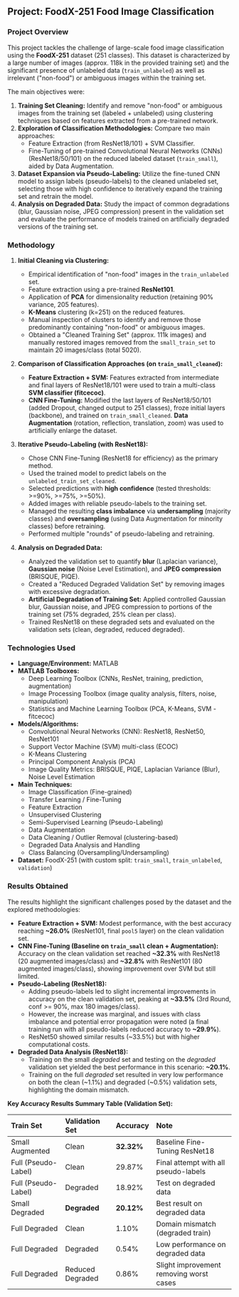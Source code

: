 ## Project: FoodX-251 Food Image Classification

### Project Overview

This project tackles the challenge of large-scale food image classification using the **FoodX-251** dataset (251 classes). This dataset is characterized by a large number of images (approx. 118k in the provided training set) and the significant presence of unlabeled data (`train_unlabeled`) as well as irrelevant ("non-food") or ambiguous images within the training set.

The main objectives were:

1.  **Training Set Cleaning:** Identify and remove "non-food" or ambiguous images from the training set (labeled + unlabeled) using clustering techniques based on features extracted from a pre-trained network.
2.  **Exploration of Classification Methodologies:** Compare two main approaches:
    * Feature Extraction (from ResNet18/101) + SVM Classifier.
    * Fine-Tuning of pre-trained Convolutional Neural Networks (CNNs) (ResNet18/50/101) on the reduced labeled dataset (`train_small`), aided by Data Augmentation.
3.  **Dataset Expansion via Pseudo-Labeling:** Utilize the fine-tuned CNN model to assign labels (pseudo-labels) to the cleaned unlabeled set, selecting those with high confidence to iteratively expand the training set and retrain the model.
4.  **Analysis on Degraded Data:** Study the impact of common degradations (blur, Gaussian noise, JPEG compression) present in the validation set and evaluate the performance of models trained on artificially degraded versions of the training set.

### Methodology

1.  **Initial Cleaning via Clustering:**
    * Empirical identification of "non-food" images in the `train_unlabeled` set.
    * Feature extraction using a pre-trained **ResNet101**.
    * Application of **PCA** for dimensionality reduction (retaining 90% variance, 205 features).
    * **K-Means** clustering (k=251) on the reduced features.
    * Manual inspection of clusters to identify and remove those predominantly containing "non-food" or ambiguous images.
    * Obtained a "Cleaned Training Set" (approx. 111k images) and manually restored images removed from the `small_train_set` to maintain 20 images/class (total 5020).

2.  **Comparison of Classification Approaches (on `train_small_cleaned`):**
    * **Feature Extraction + SVM:** Features extracted from intermediate and final layers of ResNet18/101 were used to train a multi-class **SVM classifier (fitcecoc)**.
    * **CNN Fine-Tuning:** Modified the last layers of ResNet18/50/101 (added Dropout, changed output to 251 classes), froze initial layers (backbone), and trained on `train_small_cleaned`. **Data Augmentation** (rotation, reflection, translation, zoom) was used to artificially enlarge the dataset.

3.  **Iterative Pseudo-Labeling (with ResNet18):**
    * Chose CNN Fine-Tuning (ResNet18 for efficiency) as the primary method.
    * Used the trained model to predict labels on the `unlabeled_train_set_cleaned`.
    * Selected predictions with **high confidence** (tested thresholds: >=90%, >=75%, >=50%).
    * Added images with reliable pseudo-labels to the training set.
    * Managed the resulting **class imbalance** via **undersampling** (majority classes) and **oversampling** (using Data Augmentation for minority classes) before retraining.
    * Performed multiple "rounds" of pseudo-labeling and retraining.

4.  **Analysis on Degraded Data:**
    * Analyzed the validation set to quantify **blur** (Laplacian variance), **Gaussian noise** (Noise Level Estimation), and **JPEG compression** (BRISQUE, PIQE).
    * Created a "Reduced Degraded Validation Set" by removing images with excessive degradation.
    * **Artificial Degradation of Training Set:** Applied controlled Gaussian blur, Gaussian noise, and JPEG compression to portions of the training set (75% degraded, 25% clean per class).
    * Trained ResNet18 on these degraded sets and evaluated on the validation sets (clean, degraded, reduced degraded).

### Technologies Used

* **Language/Environment:** MATLAB
* **MATLAB Toolboxes:**
    * Deep Learning Toolbox (CNNs, ResNet, training, prediction, augmentation)
    * Image Processing Toolbox (image quality analysis, filters, noise, manipulation)
    * Statistics and Machine Learning Toolbox (PCA, K-Means, SVM - fitcecoc)
* **Models/Algorithms:**
    * Convolutional Neural Networks (CNN): ResNet18, ResNet50, ResNet101
    * Support Vector Machine (SVM) multi-class (ECOC)
    * K-Means Clustering
    * Principal Component Analysis (PCA)
    * Image Quality Metrics: BRISQUE, PIQE, Laplacian Variance (Blur), Noise Level Estimation
* **Main Techniques:**
    * Image Classification (Fine-grained)
    * Transfer Learning / Fine-Tuning
    * Feature Extraction
    * Unsupervised Clustering
    * Semi-Supervised Learning (Pseudo-Labeling)
    * Data Augmentation
    * Data Cleaning / Outlier Removal (clustering-based)
    * Degraded Data Analysis and Handling
    * Class Balancing (Oversampling/Undersampling)
* **Dataset:** FoodX-251 (with custom split: `train_small`, `train_unlabeled`, `validation`)

### Results Obtained

The results highlight the significant challenges posed by the dataset and the explored methodologies:

* **Feature Extraction + SVM:** Modest performance, with the best accuracy reaching **~26.0%** (ResNet101, final `pool5` layer) on the clean validation set.
* **CNN Fine-Tuning (Baseline on `train_small` clean + Augmentation):** Accuracy on the clean validation set reached **~32.3%** with ResNet18 (20 augmented images/class) and **~32.8%** with ResNet101 (80 augmented images/class), showing improvement over SVM but still limited.
* **Pseudo-Labeling (ResNet18):**
    * Adding pseudo-labels led to slight incremental improvements in accuracy on the clean validation set, peaking at **~33.5%** (3rd Round, conf >= 90%, max 180 images/class).
    * However, the increase was marginal, and issues with class imbalance and potential error propagation were noted (a final training run with all pseudo-labels reduced accuracy to **~29.9%**).
    * ResNet50 showed similar results (~33.5%) but with higher computational costs.
* **Degraded Data Analysis (ResNet18):**
    * Training on the small *degraded* set and testing on the *degraded* validation set yielded the best performance in this scenario: **~20.1%**.
    * Training on the full *degraded* set resulted in very low performance on both the clean (~1.1%) and degraded (~0.5%) validation sets, highlighting the domain mismatch.

**Key Accuracy Results Summary Table (Validation Set):**

| Train Set          | Validation Set    | Accuracy   | Note                                     |
| :----------------- | :---------------- | :--------- | :--------------------------------------- |
| Small Augmented    | Clean             | **32.32%** | Baseline Fine-Tuning ResNet18           |
| Full (Pseudo-Label)| Clean             | 29.87%     | Final attempt with all pseudo-labels     |
| Full (Pseudo-Label)| Degraded          | 18.92%     | Test on degraded data                  |
| Small Degraded     | **Degraded** | **20.12%** | Best result on degraded data           |
| Full Degraded      | Clean             | 1.10%      | Domain mismatch (degraded train)         |
| Full Degraded      | Degraded          | 0.54%      | Low performance on degraded data         |
| Full Degraded      | Reduced Degraded  | 0.86%      | Slight improvement removing worst cases  |
